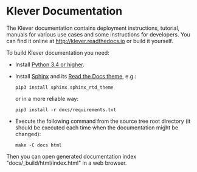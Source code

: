 # Klever Documentation

The Klever documentation contains deployment instructions, tutorial, manuals for various use cases and some instructions
for developers.
You can find it online at http://klever.readthedocs.io or build it yourself.

To build Klever documentation you need:
* Install [Python 3.4 or higher](https://www.python.org/).
* Install [Sphinx](http://sphinx-doc.org) and its
  [Read the Docs theme](https://sphinx-rtd-theme.readthedocs.io/en/latest/), e.g.:

      pip3 install sphinx sphinx_rtd_theme

  or in a more reliable way:

      pip3 install -r docs/requirements.txt

* Execute the following command from the source tree root directory (it should be executed each time when the
  documentation might be changed):

      make -C docs html

Then you can open generated documentation index "docs/_build/html/index.html" in a web browser.
